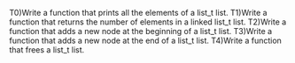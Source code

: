 T0)Write a function that prints all the elements of a list_t list.
T1)Write a function that returns the number of elements in a linked list_t list.
T2)Write a function that adds a new node at the beginning of a list_t list.
T3)Write a function that adds a new node at the end of a list_t list.
T4)Write a function that frees a list_t list.
